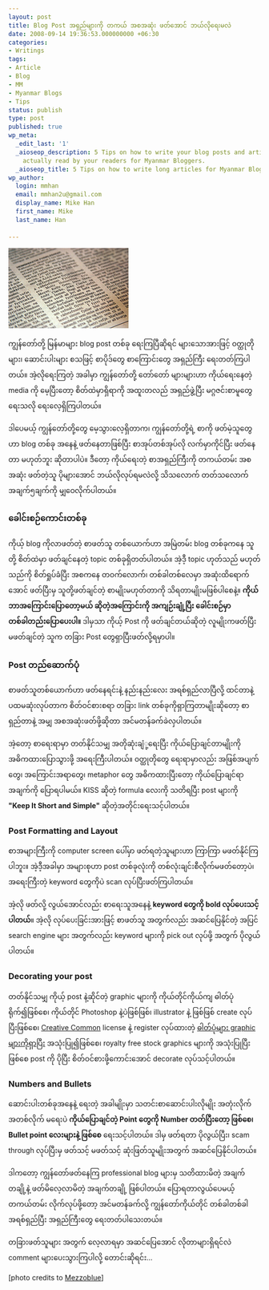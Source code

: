 ```yaml
---
layout: post
title: Blog Post အရှည်များကို တကယ် အစအဆုံး ဖတ်အောင် ဘယ်လိုရေးမလဲ
date: 2008-09-14 19:36:53.000000000 +06:30
categories:
- Writings
tags:
- Article
- Blog
- MM
- Myanmar Blogs
- Tips
status: publish
type: post
published: true
wp_meta:
  _edit_last: '1'
  _aioseop_description: 5 Tips on how to write your blog posts and articles to be
    actually read by your readers for Myanmar Bloggers.
  _aioseop_title: 5 Tips on how to write long articles for Myanmar Bloggers
wp_author:
  login: mmhan
  email: mmhan2u@gmail.com
  display_name: Mike Han
  first_name: Mike
  last_name: Han

---
```


![Article Image](/assets/wordpressicon-hanttula3.jpg "Go to article")

ကျွန်တော်တို့ မြန်မာများ blog post တစ်ခု ရေးကြပြီဆိုရင် များသောအားဖြင့် ၀တ္ထုတိုများ၊ ဆောင်းပါးများ စသဖြင့် စာပိုဒ်တွေ စာကြောင်းတွေ အရှည်ကြီး ရေးတတ်ကြပါတယ်။ အဲ့လိုရေးကြတဲ့ အခါမှာ ကျွန်တော်တို့ တော်တော် များများဟာ ကိုယ်ရေးနေတဲ့ media ကို မေ့ပြီးတော့ စိတ်ထဲမှာရှိရာကို အထူးတလည် အရှည်ဖွဲ့ပြီး မဂ္ဂဇင်းစာမူတွေ ရေးသလို ရေးလေ့ရှိကြပါတယ်။

ဒါပေမယ့် ကျွန်တော်တို့တွေ မေ့သွားလေ့ရှိတာက၊ ကျွန်တော်တို့ရဲ့ စာကို ဖတ်မဲ့သူတွေဟာ blog တစ်ခု အနေနဲ့ ဖတ်နေတာဖြစ်ပြီး စာအုပ်တစ်အုပ်လို လက်မှာကိုင်ပြီး ဖတ်နေတာ မဟုတ်ဘူး ဆိုတာပါပဲ။ ဒီတော့ ကိုယ်ရေးတဲ့ စာအရှည်ကြီးကို တကယ်တမ်း အစအဆုံး ဖတ်တဲ့သူ ပိုများအောင် ဘယ်လိုလုပ်ရမလဲလို့ သိသလောက် တတ်သလောက် အချက်၅ချက်ကို မျှဝေလိုက်ပါတယ်။

<!--more-->

### ခေါင်းစဉ်ကောင်းတစ်ခု

ကိုယ့် blog ကိုလာဖတ်တဲ့ စာဖတ်သူ တစ်ယောက်ဟာ အမြဲတမ်း blog တစ်ခုကနေ သူတို့ စိတ်ထဲမှာ ဖတ်ချင်နေတဲ့ topic တစ်ခုရှိတတ်ပါတယ်။ အဲ့ဒီ့ topic ဟုတ်သည် မဟုတ်သည်ကို စိတ်ရှုပ်ခံပြီး အစကနေ တဝက်လောက်၊ တစ်ခါတစ်လေမှာ အဆုံးထိရောက်အောင် ဖတ်ပြီးမှ သူတို့ဖတ်ချင်တဲ့ စာမျိုးမဟုတ်တာကို သိရတာမျိုးမဖြစ်ပါစေနဲ့။ **ကိုယ် ဘာအကြောင်းပြောတော့မယ် ဆိုတဲ့အကြောင်းကို အကျဉ်းချုံ့ပြီး ခေါင်းစဉ်မှာ တစ်ခါတည်းပြောပေးပါ။** ဒါမှသာ ကိုယ့် Post ကို ဖတ်ချင်တယ်ဆိုတဲ့ လူမျိုးကဖတ်ပြီး မဖတ်ချင်တဲ့ သူက တခြား Post တွေရှာပြီးဖတ်လို့ရမှာပါ။

### Post တည်ဆောက်ပုံ

စာဖတ်သူတစ်ယောက်ဟာ ဖတ်နေရင်းနဲ့ နည်းနည်းလေး အရစ်ရှည်လာပြီလို့ ထင်တာနဲ့ ပထမဆုံးလုပ်တာက စိတ်ဝင်စားစရာ တခြား link တစ်ခုကိုရှာကြတာမျိုးဆိုတော့ စာရှည်တာနဲ့ အမျှ အစအဆုံးဖတ်ဖို့ဆိုတာ အင်မတန်ခက်ခဲလှပါတယ်။

အဲ့တော့ စာရေးရာမှာ တတ်နိုင်သမျှ အတိုဆုံးချံု့ရေးပြီး ကိုယ်ပြောချင်တာမျိုးကို အဓိကထားပြောသွားဖို့ အရေးကြီးပါတယ်။ ၀တ္ထုတိုတွေ ရေးရာမှာလည်း အဖြစ်အပျက်တွေ၊ အကြောင်းအရာတွေ၊ metaphor တွေ အဓိကထားပြီးတော့ ကိုယ်ပြောချင်ရာအချက်ကို ပြောရပါမယ်။ KISS ဆိုတဲ့ formula လေးကို သတိရပြီး post များကို **"Keep It Short and Simple"** ဆိုတဲ့အတိုင်းရေးသင့်ပါတယ်။

### Post Formatting and Layout

စာအများကြီးကို computer screen ပေါ်မှာ ဖတ်ရတဲ့သူများဟာ ကြာကြာ မဖတ်နိုင်ကြပါဘူး။ အဲ့ဒီ့အခါမှာ အများစုဟာ post တစ်ခုလုံးကို တစ်လုံးချင်းစီလိုက်မဖတ်တော့ပဲ၊ အရေးကြီးတဲ့ keyword တွေကိုပဲ scan လုပ်ပြီးဖတ်ကြပါတယ်။

အဲ့လို ဖတ်လို့ လွယ်အောင်လည်း စာရေးသူအနေနဲ့ **keyword တွေကို bold လုပ်ပေးသင့်ပါတယ်**။ အဲ့လို လုပ်ပေးခြင်းအားဖြင့် စာဖတ်သူ အတွက်လည်း အဆင်ပြေနိုင်တဲ့ အပြင် search engine များ အတွက်လည်း keyword များကို pick out လုပ်ဖို့ အတွက် ပိုလွယ်ပါတယ်။

### Decorating your post

တတ်နိုင်သမျှ ကိုယ့် post နဲ့ဆိုင်တဲ့ graphic များကို ကိုယ်တိုင်ကိုယ်ကျ ဓါတ်ပုံရိုက်၍ဖြစ်စေ၊ ကိုယ်တိုင် Photoshop နဲ့ပဲဖြစ်ဖြစ်၊ illustrator နဲ့ ဖြစ်ဖြစ် create လုပ်ပြီးဖြစ်စေ၊ [Creative Common](http://creativecommons.org/) license နဲ့ register လုပ်ထားတဲ့ [ဓါတ်ပုံများ graphic များကိုရှာပြီး](http://search.creativecommons.org/) အသုံးပြု၍ဖြစ်စေ၊ royalty free stock graphics များကို အသုံးပြုပြီး ဖြစ်စေ post ကို ပိုပြီး စိတ်ဝင်စားဖို့ကောင်းအောင် decorate လုပ်သင့်ပါတယ်။

### Numbers and Bullets

ဆောင်းပါးတစ်ခုအနေနဲ့ ရေးတဲ့ အခါမျိုးမှာ သတင်းစာဆောင်းပါးလိုမျိုး အတုံးလိုက် အတစ်လိုက် မရေးပဲ **ကိုယ်ပြောချင်တဲ့ Point တွေကို Number တတ်ပြီးတော့ ဖြစ်စေ၊ Bullet point လေးများနဲ့ ဖြစ်စေ** ရေးသင့်ပါတယ်။ ဒါမှ ဖတ်ရတာ ပိုလွယ်ပြီး၊ scam through လုပ်ပြီးမှ ဖတ်သင့် မဖတ်သင့် ဆုံးဖြတ်သူမျိုးအတွက် အဆင်ပြေနိုင်ပါတယ်။

ဒါကတော့ ကျွန်တော်ဖတ်နေကြ professional blog များမှ သတိထားမိတဲ့ အချက်တချို့နဲ့ ဖတ်မိလေ့လာမိတဲ့ အချက်တချို့ ဖြစ်ပါတယ်။ ပြောရတာလွယ်ပေမယ့် တကယ်တမ်း လိုက်လုပ်ဖို့တော့ အင်မတန်ခက်လို့ ကျွန်တော်ကိုယ်တိုင် တစ်ခါတစ်ခါ အရစ်ရှည်ပြီး အရှည်ကြီးတွေ ရေးတတ်ပါသေးတယ်။

တခြားဖတ်သူများ အတွက် လေ့လာရမှာ အဆင်ပြေအောင် လိုတာများရှိရင်လဲ comment များပေးသွားကြပါလို့ တောင်းဆိုရင်း...

[photo credits to [Mezzoblue](http://www.flickr.com/photos/mezzoblue/135371202/sizes/s/)]